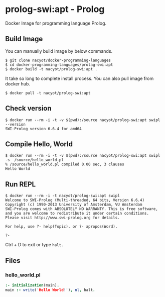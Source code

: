 # prolog-swi:apt - Prolog

Docker Image for programming language Prolog.

## Build Image

You can manually build image by below commands.

```
$ git clone nacyot/docker-programming-languages
$ cd docker-programming-languages/prolag-swi:apt
$ docker build -t nacyot/prolog-swi:apt .
```

It take so long to complete install process. You can also pull image from docker hub.

```
$ docker pull -t nacyot/prolog-swi:apt
```

## Check version

```
$ docker run --rm -i -t -v $(pwd):/source nacyot/prolog-swi:apt swipl --version
SWI-Prolog version 6.6.4 for amd64
```

## Compile Hello, World

```
$ docker run --rm -i -t -v $(pwd):/source nacyot/prolog-swi:apt swipl -s  /source/hello_world.pl
% /source/hello_world.pl compiled 0.00 sec, 3 clauses
Hello World
```

## Run REPL

```
$ docker run --rm -i -t nacyot/prolog-swi:apt swipl
Welcome to SWI-Prolog (Multi-threaded, 64 bits, Version 6.6.4)
Copyright (c) 1990-2013 University of Amsterdam, VU Amsterdam
SWI-Prolog comes with ABSOLUTELY NO WARRANTY. This is free software,
and you are welcome to redistribute it under certain conditions.
Please visit http://www.swi-prolog.org for details.

For help, use ?- help(Topic). or ?- apropos(Word).

?-
```

Ctrl + D to exit or type `halt.`

## Files

### hello_world.pl

```prolog
:- initialization(main).
main :- write('Hello World!'), nl, halt.
```
